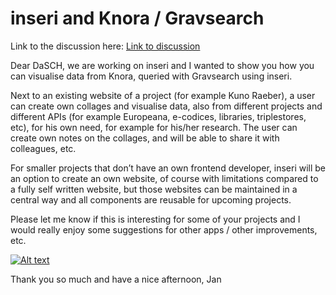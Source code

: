 inseri and Knora / Gravsearch
=====================

Link to the discussion here: 
[Link to discussion](https://discuss.dasch.swiss/t/inseri-and-knora-gravsearch/122)

Dear DaSCH,
we are working on inseri and I wanted to show you how you can visualise data from Knora, queried with Gravsearch using inseri.

Next to an existing website of a project (for example Kuno Raeber), a user can create own collages and visualise data, also from different projects and different APIs (for example Europeana, e-codices, libraries, triplestores, etc), for his own need, for example for his/her research. The user can create own notes on the collages, and will be able to share it with colleagues, etc.

For smaller projects that don’t have an own frontend developer, inseri will be an option to create an own website, of course with limitations compared to a fully self written website, but those websites can be maintained in a central way and all components are reusable for upcoming projects.

Please let me know if this is interesting for some of your projects and I would really enjoy some suggestions for other apps / other improvements, etc.

[![Alt text](https://img.youtube.com/vi/rkv9_julOxo/0.jpg)](https://www.youtube.com/watch?v=rkv9_julOxo)

Thank you so much and have a nice afternoon,
Jan
